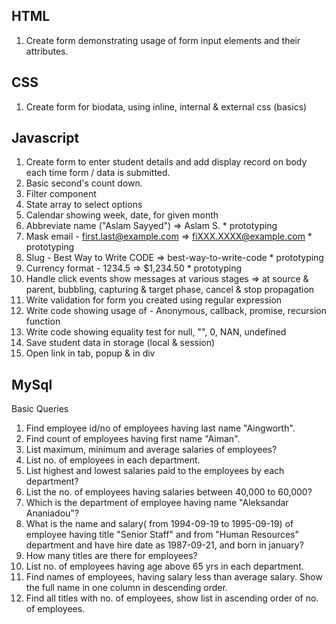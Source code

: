 HTML
--------------------------
1. Create form demonstrating usage of form input elements and their attributes.

CSS
--------------------------
1. Create form for biodata, using inline, internal & external css (basics)

Javascript
--------------------------
1. Create form to enter student details and add display record on body each time form / data is submitted.
2. Basic second's count down.
3. Filter component
4. State array to select options 
5. Calendar showing week, date, for given month
3. Abbreviate name ("Aslam Sayyed") => Aslam S. * prototyping
4. Mask email - first.last@example.com  => fiXXX.XXXX@example.com * prototyping
5. Slug - Best Way to Write CODE => best-way-to-write-code * prototyping
6. Currency format - 1234.5 => $1,234.50 * prototyping
7. Handle click events show messages at various stages => at source & parent, bubbling, capturing & target phase, cancel & stop propagation
10. Write validation for form you created using regular expression
11. Write code showing usage of - Anonymous, callback, promise, recursion function
12. Write code showing equality test for null, "", 0, NAN, undefined
13. Save student data in storage (local & session)
14. Open link in tab, popup & in div

MySql
----------------------------------
Basic Queries
 1. Find employee id/no of employees having last name "Aingworth".
 2. Find count of employees having first name "Aiman".
 3. List maximum, minimum and average salaries of employees?
 4. List no. of employees in each department.
 5. List highest and lowest salaries paid to the employees by each department?
 6. List the no. of employees having salaries between 40,000 to 60,000?
 7. Which is the department of employee having name "Aleksandar Ananiadou"?
 8. What is the name and salary( from 1994-09-19 to 1995-09-19) of employee having title "Senior Staff" and from "Human Resources" department and have hire date as 1987-09-21, and born in january?
 9. How many titles are there for employees?
 10. List no. of employees  having age above 65 yrs in each department.
 11. Find names of employees, having salary less than average salary. Show the full name in one column in descending order.
 12. Find all titles with no. of employees, show list in ascending order of no. of employees. 
